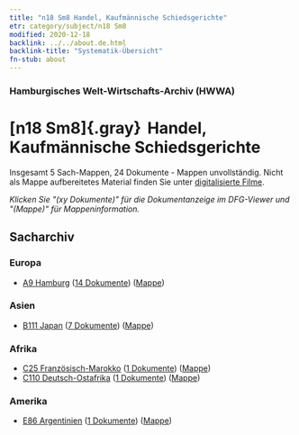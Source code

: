 ```yaml
---
title: "n18 Sm8 Handel, Kaufmännische Schiedsgerichte"
etr: category/subject/n18 Sm8
modified: 2020-12-18
backlink: ../../about.de.html
backlink-title: "Systematik-Übersicht"
fn-stub: about
---
```


### Hamburgisches Welt-Wirtschafts-Archiv (HWWA)
# [n18 Sm8]{.gray}&#8201; Handel, Kaufmännische Schiedsgerichte&#160; 




Insgesamt 5 Sach-Mappen, 24 Dokumente - Mappen unvollständig.
Nicht als Mappe aufbereitetes Material finden Sie unter [digitalisierte Filme](/film/h1_sh).

_Klicken Sie "(xy Dokumente)" für die Dokumentanzeige im DFG-Viewer und "(Mappe)" für Mappeninformation._

## Sacharchiv




### Europa

- [A9 Hamburg](../../../geo/about.de.html#A9) (<a href="https://dfg-viewer.de/show/?tx_dlf[id]=https://pm20.zbw.eu/mets/sh/1409xx/140905/1452xx/145271/public.mets.de.xml" target="_blank">14 Dokumente</a>) ([Mappe](http://purl.org/pressemappe20/folder/sh/140905,145271))

### Asien

- [B111 Japan](../../../geo/about.de.html#B111) (<a href="https://dfg-viewer.de/show/?tx_dlf[id]=https://pm20.zbw.eu/mets/sh/1412xx/141272/1452xx/145271/public.mets.de.xml" target="_blank">7 Dokumente</a>) ([Mappe](http://purl.org/pressemappe20/folder/sh/141272,145271))

### Afrika

- [C25 Französisch-Marokko](../../../geo/about.de.html#C25) (<a href="https://dfg-viewer.de/show/?tx_dlf[id]=https://pm20.zbw.eu/mets/sh/1413xx/141358/1452xx/145271/public.mets.de.xml" target="_blank">1 Dokumente</a>) ([Mappe](http://purl.org/pressemappe20/folder/sh/141358,145271))
- [C110 Deutsch-Ostafrika](../../../geo/about.de.html#C110) (<a href="https://dfg-viewer.de/show/?tx_dlf[id]=https://pm20.zbw.eu/mets/sh/1414xx/141471/1452xx/145271/public.mets.de.xml" target="_blank">1 Dokumente</a>) ([Mappe](http://purl.org/pressemappe20/folder/sh/141471,145271))

### Amerika

- [E86 Argentinien](../../../geo/about.de.html#E86) (<a href="https://dfg-viewer.de/show/?tx_dlf[id]=https://pm20.zbw.eu/mets/sh/1416xx/141692/1452xx/145271/public.mets.de.xml" target="_blank">1 Dokumente</a>) ([Mappe](http://purl.org/pressemappe20/folder/sh/141692,145271))


